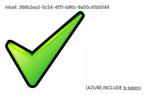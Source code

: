 Inhalt: 366b2ea3-0c54-4f51-b86c-9a00c41b0049![Bild](130af475-4f87-45ee-a6cf-f22e45896fda.png)
[AZURE.INCLUDE [b-token](77a392bf-25f9-43bc-9800-8a6a1f61dfd9.md)]
